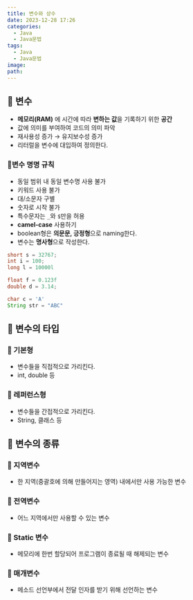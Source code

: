 ```yaml
---
title: 변수와 상수
date: 2023-12-28 17:26
categories:
  - Java
  - Java문법
tags:
  - Java
  - Java문법
image: 
path:
---
```


## 🌈 변수
- **메모리(RAM)** 에 시간에 따라 **변하는 값**을 기록하기 위한 **공간**
- 값에 의미를 부여하여 코드의 의미 파악
- 재사용성 증가 → 유지보수성 증가
- 리터럴을 변수에 대입하여 정의한다.

### 📌변수 명명 규칙

- 동일 범위 내 동일 변수명 사용 불가
- 키워드 사용 불가
- 대/소문자 구별
- 숫자로 시작 불가
- 특수문자는 `_`와 `$`만을 허용
- **camel-case** 사용하기
- boolean형은 **의문문, 긍정형**으로 naming한다.
- 변수는 **명사형**으로 작성한다.
```java
short s = 32767;
int i = 100;
long l = 10000l

float f = 0.123f
double d = 3.14;

char c = 'A'
String str = "ABC"
```

## 🌈 변수의 타입
### 📌 기본형
+ 변수들을 직접적으로 가리킨다.
+ int, double 등

### 📌 레퍼런스형
+ 변수들을 간접적으로 가리킨다.
+ String, 클래스 등

## 🌈 변수의 종류

### 📌 지역변수
- 한 지역(중괄호에 의해 만들어지는 영역) 내에서만 사용 가능한 변수

### 📌 전역변수
- 어느 지역에서만 사용할 수 있는 변수

### 📌 Static 변수
- 메모리에 한번 할당되어 프로그램이 종료될 때 해제되는 변수

### 📌 매개변수
- 메소드 선언부에서 전달 인자를 받기 위해 선언하는 변수
